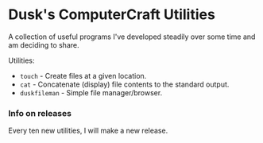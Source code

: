 # Dusk's ComputerCraft Utilities

A collection of useful programs I've developed steadily over some time and am deciding to share.

Utilities:

- ``touch`` - Create files at a given location.
- ``cat`` - Concatenate (display) file contents to the standard output.
- ``duskfileman`` - Simple file manager/browser.

### Info on releases

Every ten new utilities, I will make a new release.
